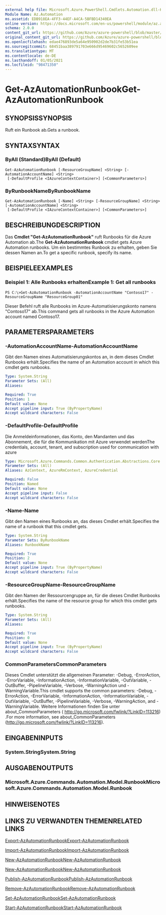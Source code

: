 ```yaml
---
external help file: Microsoft.Azure.PowerShell.Cmdlets.Automation.dll-Help.xml
Module Name: Az.Automation
ms.assetid: EDB918EA-4FF3-44EF-A4CA-5BFBD14340EA
online version: https://docs.microsoft.com/en-us/powershell/module/az.automation/get-azautomationrunbook
schema: 2.0.0
content_git_url: https://github.com/Azure/azure-powershell/blob/master/src/Automation/Automation/help/Get-AzAutomationRunbook.md
original_content_git_url: https://github.com/Azure/azure-powershell/blob/master/src/Automation/Automation/help/Get-AzAutomationRunbook.md
ms.openlocfilehash: edae476893de5a64e950902d2de7b31fe53b51ea
ms.sourcegitcommit: 68451baa389791703e666d95469602c5652609ee
ms.translationtype: MT
ms.contentlocale: de-DE
ms.lasthandoff: 01/05/2021
ms.locfileid: "98471350"
---
```

# <span data-ttu-id="020c0-101">Get-AzAutomationRunbook</span><span class="sxs-lookup"><span data-stu-id="020c0-101">Get-AzAutomationRunbook</span></span>

## <span data-ttu-id="020c0-102">SYNOPSIS</span><span class="sxs-lookup"><span data-stu-id="020c0-102">SYNOPSIS</span></span>
<span data-ttu-id="020c0-103">Ruft ein Runbook ab.</span><span class="sxs-lookup"><span data-stu-id="020c0-103">Gets a runbook.</span></span>

## <span data-ttu-id="020c0-104">SYNTAX</span><span class="sxs-lookup"><span data-stu-id="020c0-104">SYNTAX</span></span>

### <span data-ttu-id="020c0-105">ByAll (Standard)</span><span class="sxs-lookup"><span data-stu-id="020c0-105">ByAll (Default)</span></span>
```
Get-AzAutomationRunbook [-ResourceGroupName] <String> [-AutomationAccountName] <String>
 [-DefaultProfile <IAzureContextContainer>] [<CommonParameters>]
```

### <span data-ttu-id="020c0-106">ByRunbookName</span><span class="sxs-lookup"><span data-stu-id="020c0-106">ByRunbookName</span></span>
```
Get-AzAutomationRunbook [-Name] <String> [-ResourceGroupName] <String> [-AutomationAccountName] <String>
 [-DefaultProfile <IAzureContextContainer>] [<CommonParameters>]
```

## <span data-ttu-id="020c0-107">BESCHREIBUNG</span><span class="sxs-lookup"><span data-stu-id="020c0-107">DESCRIPTION</span></span>
<span data-ttu-id="020c0-108">Das **Cmdlet "Get-AzAutomationRunbook"** ruft Runbooks für die Azure Automation ab.</span><span class="sxs-lookup"><span data-stu-id="020c0-108">The **Get-AzAutomationRunbook** cmdlet gets Azure Automation runbooks.</span></span>
<span data-ttu-id="020c0-109">Um ein bestimmtes Runbook zu erhalten, geben Sie dessen Namen an.</span><span class="sxs-lookup"><span data-stu-id="020c0-109">To get a specific runbook, specify its name.</span></span>

## <span data-ttu-id="020c0-110">BEISPIELE</span><span class="sxs-lookup"><span data-stu-id="020c0-110">EXAMPLES</span></span>

### <span data-ttu-id="020c0-111">Beispiel 1: Alle Runbooks erhalten</span><span class="sxs-lookup"><span data-stu-id="020c0-111">Example 1: Get all runbooks</span></span>
```
PS C:\>Get-AzAutomationRunbook -AutomationAccountName "Contoso17" -ResourceGroupName "ResourceGroup01"
```

<span data-ttu-id="020c0-112">Dieser Befehl ruft alle Runbooks im Azure-Automatisierungskonto namens "Contoso17" ab.</span><span class="sxs-lookup"><span data-stu-id="020c0-112">This command gets all runbooks in the Azure Automation account named Contoso17.</span></span>

## <span data-ttu-id="020c0-113">PARAMETERS</span><span class="sxs-lookup"><span data-stu-id="020c0-113">PARAMETERS</span></span>

### <span data-ttu-id="020c0-114">-AutomationAccountName</span><span class="sxs-lookup"><span data-stu-id="020c0-114">-AutomationAccountName</span></span>
<span data-ttu-id="020c0-115">Gibt den Namen eines Automatisierungskontos an, in dem dieses Cmdlet Runbooks erhält.</span><span class="sxs-lookup"><span data-stu-id="020c0-115">Specifies the name of an Automation account in which this cmdlet gets runbooks.</span></span>

```yaml
Type: System.String
Parameter Sets: (All)
Aliases:

Required: True
Position: 1
Default value: None
Accept pipeline input: True (ByPropertyName)
Accept wildcard characters: False
```

### <span data-ttu-id="020c0-116">-DefaultProfile</span><span class="sxs-lookup"><span data-stu-id="020c0-116">-DefaultProfile</span></span>
<span data-ttu-id="020c0-117">Die Anmeldeinformationen, das Konto, den Mandanten und das Abonnement, die für die Kommunikation mit Azure verwendet werden</span><span class="sxs-lookup"><span data-stu-id="020c0-117">The credentials, account, tenant, and subscription used for communication with azure</span></span>

```yaml
Type: Microsoft.Azure.Commands.Common.Authentication.Abstractions.Core.IAzureContextContainer
Parameter Sets: (All)
Aliases: AzContext, AzureRmContext, AzureCredential

Required: False
Position: Named
Default value: None
Accept pipeline input: False
Accept wildcard characters: False
```

### <span data-ttu-id="020c0-118">-Name</span><span class="sxs-lookup"><span data-stu-id="020c0-118">-Name</span></span>
<span data-ttu-id="020c0-119">Gibt den Namen eines Runbooks an, das dieses Cmdlet erhält.</span><span class="sxs-lookup"><span data-stu-id="020c0-119">Specifies the name of a runbook that this cmdlet gets.</span></span>

```yaml
Type: System.String
Parameter Sets: ByRunbookName
Aliases: RunbookName

Required: True
Position: 2
Default value: None
Accept pipeline input: True (ByPropertyName)
Accept wildcard characters: False
```

### <span data-ttu-id="020c0-120">-ResourceGroupName</span><span class="sxs-lookup"><span data-stu-id="020c0-120">-ResourceGroupName</span></span>
<span data-ttu-id="020c0-121">Gibt den Namen der Ressourcengruppe an, für die dieses Cmdlet Runbooks erhält.</span><span class="sxs-lookup"><span data-stu-id="020c0-121">Specifies the name of the resource group for which this cmdlet gets runbooks.</span></span>

```yaml
Type: System.String
Parameter Sets: (All)
Aliases:

Required: True
Position: 0
Default value: None
Accept pipeline input: True (ByPropertyName)
Accept wildcard characters: False
```

### <span data-ttu-id="020c0-122">CommonParameters</span><span class="sxs-lookup"><span data-stu-id="020c0-122">CommonParameters</span></span>
<span data-ttu-id="020c0-123">Dieses Cmdlet unterstützt die allgemeinen Parameter: -Debug, -ErrorAction, -ErrorVariable, -InformationAction, -InformationVariable, -OutVariable, -OutBuffer, -PipelineVariable, -Verbose, -WarningAction und -WarningVariable.</span><span class="sxs-lookup"><span data-stu-id="020c0-123">This cmdlet supports the common parameters: -Debug, -ErrorAction, -ErrorVariable, -InformationAction, -InformationVariable, -OutVariable, -OutBuffer, -PipelineVariable, -Verbose, -WarningAction, and -WarningVariable.</span></span> <span data-ttu-id="020c0-124">Weitere Informationen finden Sie unter about_CommonParameters ( http://go.microsoft.com/fwlink/?LinkID=113216) .</span><span class="sxs-lookup"><span data-stu-id="020c0-124">For more information, see about_CommonParameters (http://go.microsoft.com/fwlink/?LinkID=113216).</span></span>

## <span data-ttu-id="020c0-125">EINGABEN</span><span class="sxs-lookup"><span data-stu-id="020c0-125">INPUTS</span></span>

### <span data-ttu-id="020c0-126">System.String</span><span class="sxs-lookup"><span data-stu-id="020c0-126">System.String</span></span>

## <span data-ttu-id="020c0-127">AUSGABEN</span><span class="sxs-lookup"><span data-stu-id="020c0-127">OUTPUTS</span></span>

### <span data-ttu-id="020c0-128">Microsoft.Azure.Commands.Automation.Model.Runbook</span><span class="sxs-lookup"><span data-stu-id="020c0-128">Microsoft.Azure.Commands.Automation.Model.Runbook</span></span>

## <span data-ttu-id="020c0-129">HINWEISE</span><span class="sxs-lookup"><span data-stu-id="020c0-129">NOTES</span></span>

## <span data-ttu-id="020c0-130">LINKS ZU VERWANDTEN THEMEN</span><span class="sxs-lookup"><span data-stu-id="020c0-130">RELATED LINKS</span></span>

[<span data-ttu-id="020c0-131">Export-AzAutomationRunbook</span><span class="sxs-lookup"><span data-stu-id="020c0-131">Export-AzAutomationRunbook</span></span>](./Export-AzAutomationRunbook.md)

[<span data-ttu-id="020c0-132">Import-AzAutomationRunbook</span><span class="sxs-lookup"><span data-stu-id="020c0-132">Import-AzAutomationRunbook</span></span>](./Import-AzAutomationRunbook.md)

[<span data-ttu-id="020c0-133">New-AzAutomationRunbook</span><span class="sxs-lookup"><span data-stu-id="020c0-133">New-AzAutomationRunbook</span></span>](./New-AzAutomationRunbook.md)

[<span data-ttu-id="020c0-134">New-AzAutomationRunbook</span><span class="sxs-lookup"><span data-stu-id="020c0-134">New-AzAutomationRunbook</span></span>](./New-AzAutomationRunbook.md)

[<span data-ttu-id="020c0-135">Publish-AzAutomationRunbook</span><span class="sxs-lookup"><span data-stu-id="020c0-135">Publish-AzAutomationRunbook</span></span>](./Publish-AzAutomationRunbook.md)

[<span data-ttu-id="020c0-136">Remove-AzAutomationRunbook</span><span class="sxs-lookup"><span data-stu-id="020c0-136">Remove-AzAutomationRunbook</span></span>](./Remove-AzAutomationRunbook.md)

[<span data-ttu-id="020c0-137">Set-AzAutomationRunbook</span><span class="sxs-lookup"><span data-stu-id="020c0-137">Set-AzAutomationRunbook</span></span>](./Set-AzAutomationRunbook.md)

[<span data-ttu-id="020c0-138">Start-AzAutomationRunbook</span><span class="sxs-lookup"><span data-stu-id="020c0-138">Start-AzAutomationRunbook</span></span>](./Start-AzAutomationRunbook.md)


